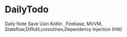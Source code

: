 # DailyTodo
Daily Note Save
Usin Kotlin , Firebase, MVVM, Stateflow,Diffutil,coroutines,Dependency Injection (Hilt)
